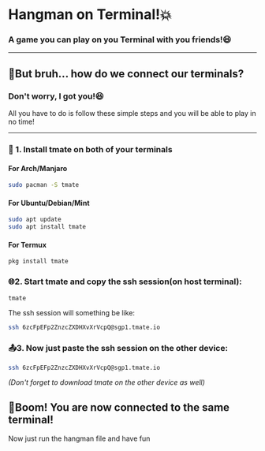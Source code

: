 # Hangman on Terminal!💥
### A game you can play on you Terminal with you friends!😆

---

## 🤔But bruh... how do we connect our terminals?
### **Don't worry, I got you!😆**
All you have to do is follow these simple steps and you will be able to play in no time!

---

### 🔧 1. **Install tmate on both of your terminals**  

#### For Arch/Manjaro
```bash
sudo pacman -S tmate
```
#### For Ubuntu/Debian/Mint
```bash
sudo apt update
sudo apt install tmate
```
#### For Termux
```bash
pkg install tmate
```

### 🌐2. Start tmate and copy the ssh session(on host terminal):
```bash
tmate
```
The ssh session will something be like:
```bash
ssh 6zcFpEFp2ZnzcZXDHXvXrVcpQ@sgp1.tmate.io
```

### 📤3. Now just paste the ssh session on the other device:
```bash
ssh 6zcFpEFp2ZnzcZXDHXvXrVcpQ@sgp1.tmate.io
```
*(Don't forget to download tmate on the other device as well)*

## 🥳Boom! You are now connected to the same terminal!
Now just run the hangman file and have fun
